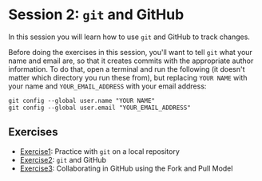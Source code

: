 # Session 2: `git` and GitHub

In this session you will learn how to use `git` and GitHub to track changes.

Before doing the exercises in this session, you'll want to tell `git` what your name and email are, so that it creates commits with the appropriate author information. To do that, open a terminal and run the following (it doesn't matter which directory you run these from), but replacing `YOUR NAME` with your name and `YOUR_EMAIL_ADDRESS` with your email address:
```
git config --global user.name "YOUR NAME"
git config --global user.email "YOUR_EMAIL_ADDRESS"
```

## Exercises

 * [Exercise1](exercise1): Practice with `git` on a local repository
 * [Exercise2](exercise2): `git` and GitHub
 * [Exercise3](exercise3): Collaborating in GitHub using the Fork and Pull Model
